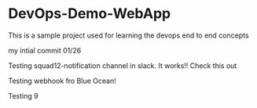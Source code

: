 # DevOps-Demo-WebApp
This is a sample project used for learning the devops end to end concepts

my intial commit 01/26

Testing squad12-notification channel in slack. It works!!
Check this out

Testing webhook fro Blue Ocean!

Testing 9
